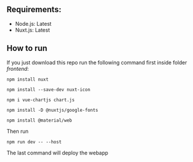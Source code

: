 ## Requirements:

- Node.js: Latest
- Nuxt.js: Latest

## How to run

If you just download this repo run the following command first inside folder *frontend*:

```
npm install nuxt

npm install --save-dev nuxt-icon

npm i vue-chartjs chart.js

npm install -D @nuxtjs/google-fonts

npm install @material/web
```

Then run

```
npm run dev -- --host
```

The last command will deploy the webapp
